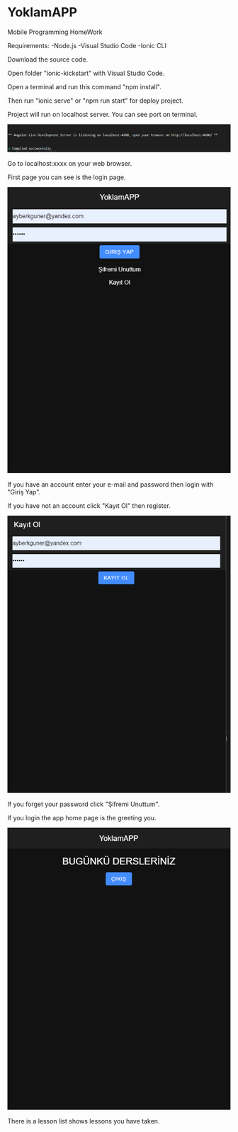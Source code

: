 # YoklamAPP
 Mobile Programming HomeWork
 
 Requirements:
 -Node.js
 -Visual Studio Code
 -Ionic CLI
 
 Download the source code.
 
 Open folder "ionic-kickstart" with Visual Studio Code.
 
 Open a terminal and run this command "npm install".
 
 Then run "ionic serve" or "npm run start" for deploy project.
 
 Project will run on localhost server. You can see port on terminal.
 
 ![alt text](https://raw.githubusercontent.com/BarisAyberkGuner/YoklamAPP/master/Screenshots/port.png?token=AIX7RREO3UORO2TG2FM42VTACF3TQ)
 
 Go to localhost:xxxx on your web browser.
 
 First page you can see is the login page.
 
 ![alt text](https://raw.githubusercontent.com/BarisAyberkGuner/YoklamAPP/master/Screenshots/login.png?token=AIX7RRFO52CIWDZJ6HIBWRLACF3YG)
 
 If you have an account enter your e-mail and password then login with "Giriş Yap".
 
 If you have not an account click "Kayıt Ol" then register.
 
 ![alt text](https://raw.githubusercontent.com/BarisAyberkGuner/YoklamAPP/master/Screenshots/register.png?token=AIX7RRBPP5KC2T645PY2XWDACF3YK)
 
 If you forget your password click "Şifremi Unuttum".
 
 If you login the app home page is the greeting you.
 
 ![alt text](https://raw.githubusercontent.com/BarisAyberkGuner/YoklamAPP/master/Screenshots/homepage.png?token=AIX7RRE5OPGUMYK477RWHT3ACF3SE)
 
 There is a lesson list shows lessons you have taken.
 
 
